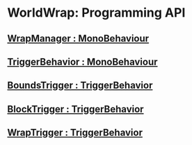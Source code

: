 # **WorldWrap: Programming API**

## [WrapManager : MonoBehaviour](https://github.com/MLivanos/WorldWrap/blob/DOCS-APIDocumentation/API/WrapManager.md)
## [TriggerBehavior : MonoBehaviour](https://github.com/MLivanos/WorldWrap/blob/DOCS-APIDocumentation/API/TriggerBehavior.md)
## [BoundsTrigger : TriggerBehavior](https://github.com/MLivanos/WorldWrap/blob/DOCS-APIDocumentation/API/BoundsTrigger.md)
## [BlockTrigger : TriggerBehavior](https://github.com/MLivanos/WorldWrap/blob/DOCS-APIDocumentation/API/BlockTrigger.md)
## [WrapTrigger : TriggerBehavior](https://github.com/MLivanos/WorldWrap/blob/DOCS-APIDocumentation/API/WrapTrigger.md)